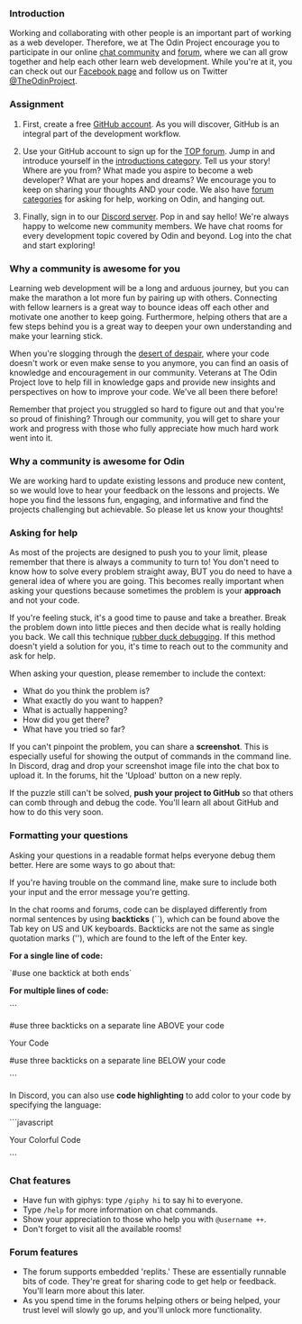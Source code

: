 ### Introduction
Working and collaborating with other people is an important part of working as a web developer. Therefore, we at The Odin Project encourage you to participate in our online [chat community](https://discord.gg/5v6s6rs) and [forum](https://forum.theodinproject.com), where we can all grow together and help each other learn web development. While you're at it, you can check out our [Facebook page](https://www.facebook.com/theodinproject/) and follow us on Twitter [@TheOdinProject](https://twitter.com/TheOdinProject).

### Assignment

<div class="lesson-content__panel" markdown="1">

  1. First, create a free [GitHub account](https://github.com/join). As you will discover, GitHub is an integral part of the development workflow.

  2. Use your GitHub account to sign up for the [TOP forum](https://forum.theodinproject.com). Jump in and introduce yourself in the [introductions category](https://forum.theodinproject.com/c/introductions). Tell us your story! Where are you from? What made you aspire to become a web developer? What are your hopes and dreams? We encourage you to keep on sharing your thoughts AND your code. We also have [forum categories](https://forum.theodinproject.com/categories) for asking for help, working on Odin, and hanging out. 
  3. Finally, sign in to our [Discord server](https://discord.gg/hvqVr6d). Pop in and say hello! We're always happy to welcome new community members. We have chat rooms for every development topic covered by Odin and beyond. Log into the chat and start exploring!

</div>

### Why a community is awesome for you

Learning web development will be a long and arduous journey, but you can make the marathon a lot more fun by pairing up with others. Connecting with fellow learners is a great way to bounce ideas off each other and motivate one another to keep going. Furthermore, helping others that are a few steps behind you is a great way to deepen your own understanding and make your learning stick.

When you're slogging through the [desert of despair](https://www.thinkful.com/blog/why-learning-to-code-is-so-damn-hard/), where your code doesn't work or even make sense to you anymore, you can find an oasis of knowledge and encouragement in our community. Veterans at The Odin Project love to help fill in knowledge gaps and provide new insights and perspectives on how to improve your code. We've all been there before!

Remember that project you struggled so hard to figure out and that you're so proud of finishing? Through our community, you will get to share your work and progress with those who fully appreciate how much hard work went into it.

### Why a community is awesome for Odin

We are working hard to update existing lessons and produce new content, so we would love to hear your feedback on the lessons and projects. We hope you find the lessons fun, engaging, and informative and find the projects challenging but achievable. So please let us know your thoughts!

### Asking for help

As most of the projects are designed to push you to your limit, please remember that there is always a community to turn to! You don't need to know how to solve every problem straight away, BUT you do need to have a general idea of where you are going. This becomes really important when asking your questions because sometimes the problem is your **approach** and not your code.

If you're feeling stuck, it's a good time to pause and take a breather. Break the problem down into little pieces and then decide what is really holding you back. We call this technique [rubber duck debugging](https://en.wikipedia.org/wiki/Rubber_duck_debugging). If this method doesn't yield a solution for you, it's time to reach out to the community and ask for help.

When asking your question, please remember to include the context:

* What do you think the problem is?
* What exactly do you want to happen?
* What is actually happening?
* How did you get there?
* What have you tried so far?

If you can't pinpoint the problem, you can share a **screenshot**. This is especially useful for showing the output of commands in the command line. In Discord, drag and drop your screenshot image file into the chat box to upload it. In the forums, hit the 'Upload' button on a new reply.

If the puzzle still can't be solved, **push your project to GitHub** so that others can comb through and debug the code. You'll learn all about GitHub and how to do this very soon.

### Formatting your questions

Asking your questions in a readable format helps everyone debug them better. Here are some ways to go about that:

If you're having trouble on the command line, make sure to include both your input and the error message you're getting.

In the chat rooms and forums, code can be displayed differently from normal sentences by using **backticks** (\`\`), which can be found above the Tab key on US and UK keyboards. Backticks are not the same as single quotation marks (''), which are found to the left of the Enter key.

**For a single line of code:**

\`#use one backtick at both ends\`

**For multiple lines of code:**

\`\`\`

#use three backticks on a separate line ABOVE your code

Your Code

#use three backticks on a separate line BELOW your code

\`\`\`

In Discord, you can also use **code highlighting** to add color to your code by specifying the language:

\`\`\`javascript

Your Colorful Code

\`\`\`

### Chat features

* Have fun with giphys: type `/giphy hi` to say hi to everyone.
* Type `/help` for more information on chat commands.
* Show your appreciation to those who help you with `@username ++`.
* Don't forget to visit all the available rooms!

### Forum features

* The forum supports embedded 'replits.' These are essentially runnable bits of code. They're great for sharing code to get help or feedback. You'll learn more about this later.
* As you spend time in the forums helping others or being helped, your trust level will slowly go up, and you'll unlock more functionality.
